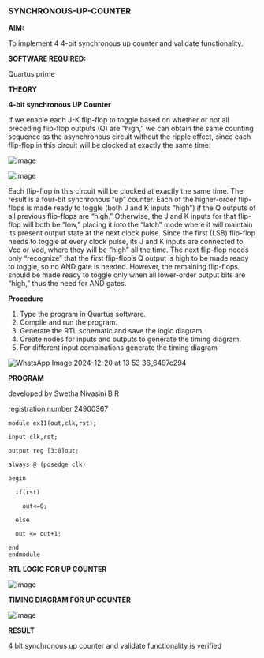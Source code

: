 ### SYNCHRONOUS-UP-COUNTER

**AIM:**

To implement 4 4-bit synchronous up counter and validate functionality.

**SOFTWARE REQUIRED:**

Quartus prime

**THEORY**

**4-bit synchronous UP Counter**

If we enable each J-K flip-flop to toggle based on whether or not all preceding flip-flop outputs (Q) are “high,” we can obtain the same counting sequence as the asynchronous circuit without the ripple effect, since each flip-flop in this circuit will be clocked at exactly the same time:

![image](https://github.com/naavaneetha/SYNCHRONOUS-UP-COUNTER/assets/154305477/d5db3fa0-e413-404c-b80e-b2f39d82e7e8)


![image](https://github.com/naavaneetha/SYNCHRONOUS-UP-COUNTER/assets/154305477/52cb61eb-d04b-442d-810c-31185a68410b)

Each flip-flop in this circuit will be clocked at exactly the same time.
The result is a four-bit synchronous “up” counter. Each of the higher-order flip-flops is made ready to toggle (both J and K inputs “high”) if the Q outputs of all previous flip-flops are “high.”
Otherwise, the J and K inputs for that flip-flop will both be “low,” placing it into the “latch” mode where it will maintain its present output state at the next clock pulse.
Since the first (LSB) flip-flop needs to toggle at every clock pulse, its J and K inputs are connected to Vcc or Vdd, where they will be “high” all the time.
The next flip-flop needs only “recognize” that the first flip-flop’s Q output is high to be made ready to toggle, so no AND gate is needed.
However, the remaining flip-flops should be made ready to toggle only when all lower-order output bits are “high,” thus the need for AND gates.

**Procedure**

1. Type the program in Quartus software.
2.	Compile and run the program.
3.	Generate the RTL schematic and save the logic diagram.
4.	Create nodes for inputs and outputs to generate the timing diagram.
5.	For different input combinations generate the timing diagram




![WhatsApp Image 2024-12-20 at 13 53 36_6497c294](https://github.com/user-attachments/assets/696cc7ab-ed35-4703-aac1-1f59dc725958)




**PROGRAM**


developed by Swetha Nivasini B R


registration number 24900367




```
module ex11(out,clk,rst); 

input clk,rst;

output reg [3:0]out; 

always @ (posedge clk)

begin 

  if(rst) 
  
    out<=0; 
    
  else 
  
  out <= out+1; 
  
end 
endmodule
```






**RTL LOGIC FOR UP COUNTER**



 ![image](https://github.com/user-attachments/assets/e2d820c1-4b27-4209-9cf3-c9fdf7dac5a5)




**TIMING DIAGRAM FOR UP COUNTER**





![image](https://github.com/user-attachments/assets/d44ad2f7-f990-4ce0-ac06-ab529e04d728)





**RESULT**


4 bit synchronous up counter and validate functionality is verified
